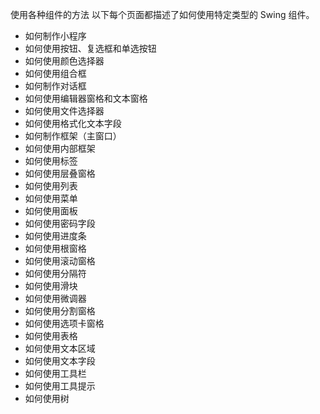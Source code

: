 使用各种组件的方法
以下每个页面都描述了如何使用特定类型的 Swing 组件。

- 如何制作小程序
- 如何使用按钮、复选框和单选按钮
- 如何使用颜色选择器
- 如何使用组合框
- 如何制作对话框
- 如何使用编辑器窗格和文本窗格
- 如何使用文件选择器
- 如何使用格式化文本字段
- 如何制作框架（主窗口）
- 如何使用内部框架
- 如何使用标签
- 如何使用层叠窗格
- 如何使用列表
- 如何使用菜单
- 如何使用面板
- 如何使用密码字段
- 如何使用进度条
- 如何使用根窗格
- 如何使用滚动窗格
- 如何使用分隔符
- 如何使用滑块
- 如何使用微调器
- 如何使用分割窗格
- 如何使用选项卡窗格
- 如何使用表格
- 如何使用文本区域
- 如何使用文本字段
- 如何使用工具栏
- 如何使用工具提示
- 如何使用树

